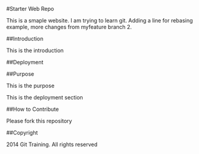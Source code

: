 #Starter Web Repo

This is a smaple website.  I am trying to learn git.
Adding a line for rebasing example,
more changes from myfeature branch 2.

##Introduction

This is the introduction

##Deployment

##Purpose

This is the purpose

This is the deployment section

##How to Contribute

Please fork this repository

##Copyright

2014 Git Training.  All rights reserved